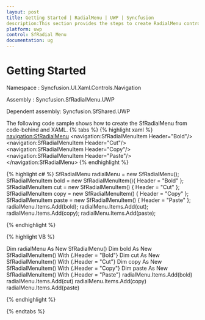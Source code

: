 ```yaml
---
layout: post
title: Getting Started | RadialMenu | UWP | Syncfusion
description:This section provides the steps to create RadialMenu control in UWP application.
platform: uwp
control: SfRadial Menu 
documentation: ug
---
```


# Getting Started 

Namespace : Syncfusion.UI.Xaml.Controls.Navigation 

Assembly : Syncfusion.SfRadialMenu.UWP

Dependent assembly: Syncfusion.SfShared.UWP

The following code sample shows how to create the SfRadialMenu from code-behind and XAML. 
{% tabs %}
{% highlight xaml %}
<Page xmlns:navigation="using:Syncfusion.UI.Xaml.Controls.Navigation"> 
     <Grid Background="{StaticResource ApplicationPageBackgroundThemeBrush}">
	 <navigation:SfRadialMenu> 
     <navigation:SfRadialMenuItem Header="Bold"/>
	 <navigation:SfRadialMenuItem Header="Cut"/> 
     <navigation:SfRadialMenuItem Header="Copy"/>
	 <navigation:SfRadialMenuItem Header="Paste"/> 
     </navigation:SfRadialMenu>
	 </Grid> 
</Page>
{% endhighlight %}

{% highlight c# %}
 SfRadialMenu radialMenu = new SfRadialMenu();
 SfRadialMenuItem bold = new SfRadialMenuItem(){ Header = "Bold" };  
 SfRadialMenuItem cut = new SfRadialMenuItem() { Header = "Cut" };
 SfRadialMenuItem copy = new SfRadialMenuItem() { Header = "Copy" };
 SfRadialMenuItem paste = new SfRadialMenuItem() { Header = "Paste" };
 radialMenu.Items.Add(bold);
 radialMenu.Items.Add(cut);
 radialMenu.Items.Add(copy);
 radialMenu.Items.Add(paste);

 {% endhighlight %}
 
 {% highlight VB %}
 
 Dim radialMenu As New SfRadialMenu()
 Dim bold As New SfRadialMenuItem() With {.Header = "Bold"}
 Dim cut As New SfRadialMenuItem() With {.Header = "Cut"}
 Dim copy As New SfRadialMenuItem() With {.Header = "Copy"}
 Dim paste As New SfRadialMenuItem() With {.Header = "Paste"}
 radialMenu.Items.Add(bold)
 radialMenu.Items.Add(cut)
 radialMenu.Items.Add(copy)
 radialMenu.Items.Add(paste)

 {% endhighlight %}

{% endtabs %}
